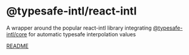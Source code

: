 # @typesafe-intl/react-intl
A wrapper around the popular react-intl library integrating [@typesafe-intl/core](../core/README.md) for automatic typesafe interpolation values

[README](https://github.com/jarvispact/typesafe-intl/blob/main/README.md)